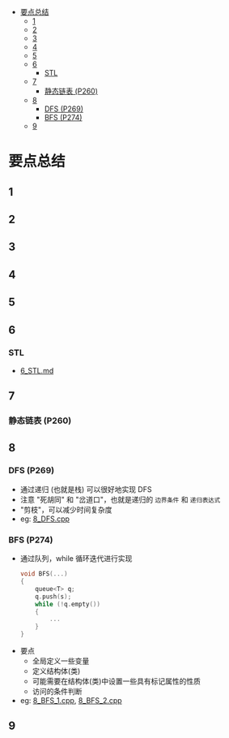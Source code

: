 <!-- Authorized by Frank -->
- [要点总结](#要点总结)
  - [1](#1)
  - [2](#2)
  - [3](#3)
  - [4](#4)
  - [5](#5)
  - [6](#6)
    - [STL](#stl)
  - [7](#7)
    - [静态链表 (P260)](#静态链表-p260)
  - [8](#8)
    - [DFS (P269)](#dfs-p269)
    - [BFS (P274)](#bfs-p274)
  - [9](#9)

# 要点总结

## 1

## 2

## 3

## 4

## 5

## 6

### STL
* [6_STL.md](./6_STL.md)

## 7

### 静态链表 (P260)

## 8

### DFS (P269)
* 通过递归 (也就是栈) 可以很好地实现 DFS
* 注意 "死胡同" 和 "岔道口"，也就是递归的 `边界条件` 和 `递归表达式`
* "剪枝"，可以减少时间复杂度
* eg: [8_DFS.cpp](./8_DFS.cpp)

### BFS (P274)
* 通过队列，while 循环迭代进行实现
  ```cpp
  void BFS(...) 
  {
      queue<T> q;
      q.push(s);
      while (!q.empty())
      {
          ...
      }
  }
  ```
* 要点
  * 全局定义一些变量
  * 定义结构体(类)
  * 可能需要在结构体(类)中设置一些具有标记属性的性质
  * 访问的条件判断
* eg: [8_BFS_1.cpp](./8_BFS_1.cpp), [8_BFS_2.cpp](./8_BFS_2.cpp)

## 9